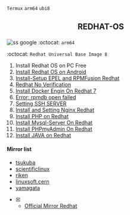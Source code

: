 `Termux` `arm64` `ubi8`
<h2><p align="center">REDHAT-OS</p></h2>

![ss google](https://i0.wp.com/www.webpronews.com/wp-content/uploads/2023/06/Red-Hat-Logo-1.jpg)
:octocat: `arm64`

:octocat: `Redhat Universal Base Image 8`
1. Install Redhat OS on PC Free
2. [Install Redhat OS on Android](https://github.com/Noobieta-Gamerz/Termux/blob/main/Redhat/doc/install-redhat_on_android.md)
3. [Install-Setup EPEL and RPMFusion Redhat](https://github.com/Noobieta-Gamerz/Termux/blob/main/Redhat/doc/Setup_Epel_and_RPMfusion.md)
4. [Redhat No Verification](https://github.com/Noobieta-Gamerz/Termux/blob/main/Redhat/Redhat-without-verify-subscribe.md)
5. [Install Docker Engin On Redhat 7](https://github.com/Noobieta-Gamerz/Termux/blob/main/Redhat/Install%20Docker%20Engine%20on%20RedhatOS.md)
6. [Error: rpmdb open failed](https://github.com/Noobieta-Gamerz/Termux/blob/main/Redhat/doc/Yum_error_rpmdb.md)
7. [Setting SSH SERVER](https://github.com/Noobieta-Gamerz/Termux/blob/main/Redhat/doc/Install_and_setting_Openssh-Server_redhat.md)
8. [Install and Setting Nginx Redhat](https://github.com/Noobieta-Gamerz/Termux/blob/main/Redhat/doc/Install_dan_Setting_nginx.md)
9. [Install PHP on Redhat](#)
10. [Install Mysql-Server On Redhat](#)
11. [Install PHPmyAdmin On Redhat](#)
12. [Install JAVA on Redhat](https://github.com/Noobieta-Gamerz/Termux/blob/main/Redhat/doc/Install_java.md)

#### Mirror list
* [tsukuba](http://ftp.tsukuba.wide.ad.jp/Linux/)
*  [scientificlinux](http://ftp.scientificlinux.org/linux/scientific/)
*  [riken](http://ftp.riken.jp/Linux/scientific/)
*  [linuxsoft.cern](http://linuxsoft.cern.ch/scientific/)
*  [yamagata](http://ftp.yz.yamagata-u.ac.jp/pub/linux/)
- [x] *  [Official Mirror Redhat](https://cdn-ubi.redhat.com/content/public/ubi)
